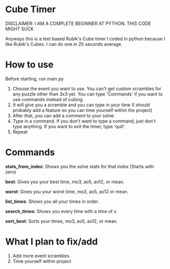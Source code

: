 # Cube Timer

DISCLAIMER: I AM A COMPLETE BEGINNER AT PYTHON. THIS CODE MIGHT SUCK

Anyways this is a text based Rubik's Cube timer I coded in python because I like Rubik's Cubes. I can do one in 25 seconds average.

# How to use

Before starting, run main.py

1. Choose the event you want to use. You can't get custom scrambles for any puzzle other than 3x3 yet. You can type 'Commands' if you want to use commands instead of cubing.
2. It will give you a scramble and you can type in your time (I should probably add a feature so you can time yourself within the project)
3. After that, you can add a comment to your solve.
4. Type in a command. If you don't want to type a command, just don't type anything. If you want to exit the timer, type 'quit'.
5. Repeat

# Commands
**stats_from_index**: Shows you the solve stats for that index (Starts with zero)

**best**: Gives you your best time, mo3, ao5, ao12, or mean.

**worst**: Gives you your worst time, mo3, ao5, ao12 or mean.

**list_times**: Shows you all your times in order.

**search_times**: Shows you every time with a time of x.

**sort_best**: Sorts your times, mo3, ao5, ao12, or mean.

# What I plan to fix/add
1. Add more event scrambles.
2. Time yourself within project
